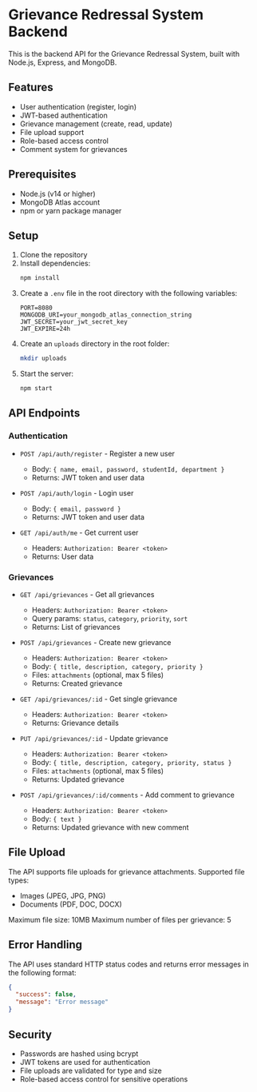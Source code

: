 # Grievance Redressal System Backend

This is the backend API for the Grievance Redressal System, built with Node.js, Express, and MongoDB.

## Features

- User authentication (register, login)
- JWT-based authentication
- Grievance management (create, read, update)
- File upload support
- Role-based access control
- Comment system for grievances

## Prerequisites

- Node.js (v14 or higher)
- MongoDB Atlas account
- npm or yarn package manager

## Setup

1. Clone the repository
2. Install dependencies:
   ```bash
   npm install
   ```
3. Create a `.env` file in the root directory with the following variables:
   ```
   PORT=8080
   MONGODB_URI=your_mongodb_atlas_connection_string
   JWT_SECRET=your_jwt_secret_key
   JWT_EXPIRE=24h
   ```
4. Create an `uploads` directory in the root folder:
   ```bash
   mkdir uploads
   ```
5. Start the server:
   ```bash
   npm start
   ```

## API Endpoints

### Authentication

- `POST /api/auth/register` - Register a new user
  - Body: `{ name, email, password, studentId, department }`
  - Returns: JWT token and user data

- `POST /api/auth/login` - Login user
  - Body: `{ email, password }`
  - Returns: JWT token and user data

- `GET /api/auth/me` - Get current user
  - Headers: `Authorization: Bearer <token>`
  - Returns: User data

### Grievances

- `GET /api/grievances` - Get all grievances
  - Headers: `Authorization: Bearer <token>`
  - Query params: `status`, `category`, `priority`, `sort`
  - Returns: List of grievances

- `POST /api/grievances` - Create new grievance
  - Headers: `Authorization: Bearer <token>`
  - Body: `{ title, description, category, priority }`
  - Files: `attachments` (optional, max 5 files)
  - Returns: Created grievance

- `GET /api/grievances/:id` - Get single grievance
  - Headers: `Authorization: Bearer <token>`
  - Returns: Grievance details

- `PUT /api/grievances/:id` - Update grievance
  - Headers: `Authorization: Bearer <token>`
  - Body: `{ title, description, category, priority, status }`
  - Files: `attachments` (optional, max 5 files)
  - Returns: Updated grievance

- `POST /api/grievances/:id/comments` - Add comment to grievance
  - Headers: `Authorization: Bearer <token>`
  - Body: `{ text }`
  - Returns: Updated grievance with new comment

## File Upload

The API supports file uploads for grievance attachments. Supported file types:
- Images (JPEG, JPG, PNG)
- Documents (PDF, DOC, DOCX)

Maximum file size: 10MB
Maximum number of files per grievance: 5

## Error Handling

The API uses standard HTTP status codes and returns error messages in the following format:
```json
{
  "success": false,
  "message": "Error message"
}
```

## Security

- Passwords are hashed using bcrypt
- JWT tokens are used for authentication
- File uploads are validated for type and size
- Role-based access control for sensitive operations 
